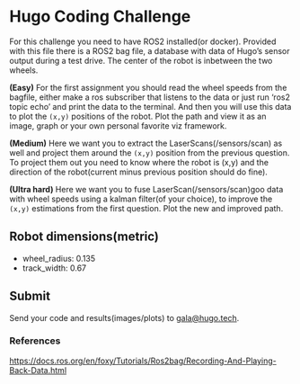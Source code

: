 # Hugo Coding Challenge

For this challenge you need to have ROS2 installed(or docker). Provided with this file there is a ROS2 bag file, a database with data of Hugo’s sensor output during a test drive. The center of the robot is inbetween the two wheels. 

**(Easy)** For the first assignment you should read the wheel speeds from the bagfile, either make a ros subscriber that listens to the data or just run ‘ros2 topic echo’ and print the data to the terminal. And then you will use this data to plot the ``(x,y)`` positions of the robot. Plot the path and view it as an image, graph or your own personal favorite viz framework.


**(Medium)** Here we want you to extract the LaserScans(/sensors/scan) as well and project them around the ``(x,y)`` position from the previous question. To project them out you need to know where the robot is (x,y) and the direction of the robot(current minus previous position should do fine).


**(Ultra hard)** Here we want you to fuse LaserScan(/sensors/scan)goo data with wheel speeds using a kalman filter(of your choice), to improve the ``(x,y)`` estimations from the first question. Plot the new and improved path.

## Robot dimensions(metric)
* wheel_radius: 0.135
* track_width: 0.67

## Submit

Send your code and results(images/plots) to gala@hugo.tech.

### References

https://docs.ros.org/en/foxy/Tutorials/Ros2bag/Recording-And-Playing-Back-Data.html

